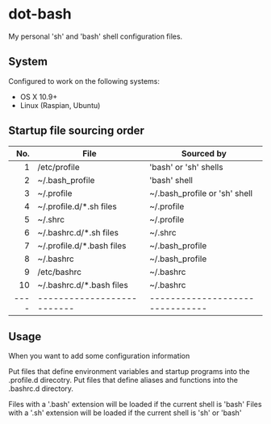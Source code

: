 # dot-bash
My personal 'sh' and 'bash' shell configuration files.

## System
Configured to work on the following systems:
* OS X 10.9+
* Linux (Raspian, Ubuntu)

## Startup file sourcing order
|No. | File                     | Sourced by                    |
|---:|--------------------------|-------------------------------|
|   1|/etc/profile              |'bash' or 'sh' shells          |
|   2|~/.bash_profile           |'bash' shell                   |
|   3|~/.profile                |~/.bash_profile or 'sh' shell  |
|   4|~/.profile.d/*.sh files   |~/.profile                     |
|   5|~/.shrc                   |~/.profile                     |
|   6|~/.bashrc.d/*.sh files    |~/.shrc                        |
|   7|~/.profile.d/*.bash files |~/.bash_profile                |
|   8|~/.bashrc                 |~/.bash_profile                |
|   9|/etc/bashrc               |~/.bashrc                      |
|  10|~/.bashrc.d/*.bash files  |~/.bashrc                      |
|----|--------------------------|-------------------------------|

## Usage
When you want to add some configuration information

Put files that define environment variables and startup programs into the .profile.d direcotry.
Put files that define aliases and functions into the .bashrc.d directory.

Files with a '.bash' extension will be loaded if the current shell is 'bash'
Files with a '.sh' extension will be loaded if the current shell is 'sh' or 'bash'
